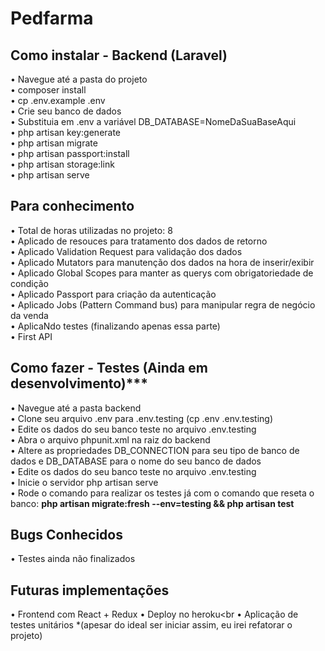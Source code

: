# Pedfarma


## Como instalar - Backend (Laravel)

• Navegue até a pasta do projeto<br>
• composer install<br>
• cp .env.example .env<br>
• Crie seu banco de dados<br>
• Substituia em .env a variável DB_DATABASE=NomeDaSuaBaseAqui<br>
• php artisan key:generate<br>
• php artisan migrate<br>
• php artisan passport:install<br>
• php artisan storage:link<br>
• php artisan serve<br>



## Para conhecimento
• Total de horas utilizadas no projeto: 8<br>
• Aplicado de resouces para tratamento dos dados de retorno<br>
• Aplicado Validation Request para validação dos dados<br>
• Aplicado Mutators para manutenção dos dados na hora de inserir/exibir<br>
• Aplicado Global Scopes para manter as querys com obrigatoriedade de condição<br>
• Aplicado Passport para criação da autenticação<br>
• Aplicado Jobs (Pattern Command bus) para manipular regra de negócio da venda<br>
• AplicaNdo testes (finalizando apenas essa parte)<br>
• First API<br>


## Como fazer - Testes (Ainda em desenvolvimento)***

• Navegue até a pasta backend<br>
• Clone seu arquivo .env para .env.testing (cp .env .env.testing)<br>
• Edite os dados do seu banco teste no arquivo .env.testing <br>
• Abra o arquivo phpunit.xml na raiz do backend <br>
• Altere as propriedades DB_CONNECTION para seu tipo de banco de dados e DB_DATABASE para o nome do seu banco de dados<br>
• Edite os dados do seu banco teste no arquivo .env.testing<br>
• Inicie o servidor php artisan serve<br>
• Rode o comando para realizar os testes já com o comando que reseta o banco: **php artisan migrate:fresh --env=testing && php artisan test**<br>

## Bugs Conhecidos
• Testes ainda não finalizados


## Futuras implementações
• Frontend com React + Redux
• Deploy no heroku<br
• Aplicação de testes unitários *(apesar do ideal ser iniciar assim, eu irei refatorar o projeto)<br>


